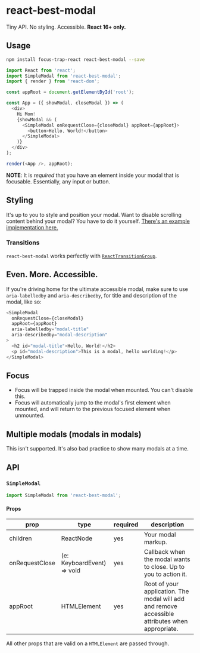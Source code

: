 # react-best-modal

Tiny API. No styling. Accessible. **React 16+ only.**

## Usage

```sh
npm install focus-trap-react react-best-modal --save
```

```javascript
import React from 'react';
import SimpleModal from 'react-best-modal';
import { render } from 'react-dom';

const appRoot = document.getElementById('root');

const App = ({ showModal, closeModal }) => (
  <div>
    Hi Mom!
    {showModal && (
      <SimpleModal onRequestClose={closeModal} appRoot={appRoot}>
        <button>Hello, World!</button>
      </SimpleModal>
    )}
  </div>
);

render(<App />, appRoot);
```

**NOTE**: It is _required_ that you have an element inside your modal that is focusable. Essentially, any input or button.

## Styling

It's up to you to style and position your modal. Want to disable scrolling content behind your modal? You have to do it yourself. [There's an example implementation here.](https://madou.github.io/react-best-modal/?selectedKind=SimpleModal&selectedStory=disable%20body%20scroll&)

### Transitions

`react-best-modal` works perfectly with [`ReactTransitionGroup`](https://reactcommunity.org/react-transition-group/).

## Even. More. Accessible.

If you're driving home for the ultimate accessible modal, make sure to use `aria-labelledby` and `aria-describedby`, for title and description of the modal, like so:

```javascript
<SimpleModal
  onRequestClose={closeModal}
  appRoot={appRoot}
  aria-labelledby="modal-title"
  aria-describedby="modal-description"
>
  <h2 id="modal-title">Hello, World!</h2>
  <p id="modal-description">This is a modal, hello worlding!</p>
</SimpleModal>
```

## Focus

* Focus will be trapped inside the modal when mounted. You can't disable this.
* Focus will automatically jump to the modal's first element when mounted, and will return to the previous focused element when unmounted.

## Multiple modals (modals in modals)

This isn't supported. It's also bad practice to show many modals at a time.

## API

### `SimpleModal`

```javascript
import SimpleModal from 'react-best-modal';
```

#### Props

| prop           | type                       | required | description                                                                                     |
| -------------- | -------------------------- | -------- | ----------------------------------------------------------------------------------------------- |
| children       | ReactNode                  | yes      | Your modal markup.                                                                              |
| onRequestClose | (e: KeyboardEvent) => void | yes      | Callback when the modal wants to close. Up to you to action it.                                 |
| appRoot        | HTMLElement                | yes      | Root of your application. The modal will add and remove accessible attributes when appropriate. |

All other props that are valid on a `HTMLElement` are passed through.
